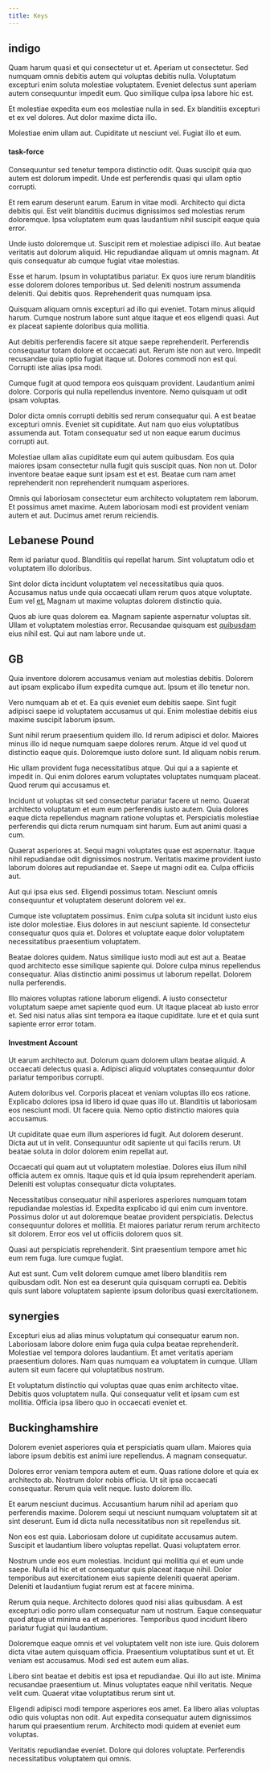 ```yaml
---
title: Keys
---
```


## indigo

Quam harum quasi et qui consectetur ut et. Aperiam ut consectetur. Sed numquam omnis debitis autem qui voluptas debitis nulla. Voluptatum excepturi enim soluta molestiae voluptatem. Eveniet delectus sunt aperiam autem consequuntur impedit eum. Quo similique culpa ipsa labore hic est.

Et molestiae expedita eum eos molestiae nulla in sed. Ex blanditiis excepturi et ex vel dolores. Aut dolor maxime dicta illo.

Molestiae enim ullam aut. Cupiditate ut nesciunt vel. Fugiat illo et eum.

#### task-force

Consequuntur sed tenetur tempora distinctio odit. Quas suscipit quia quo autem est dolorum impedit. Unde est perferendis quasi qui ullam optio corrupti.

Et rem earum deserunt earum. Earum in vitae modi. Architecto qui dicta debitis qui. Est velit blanditiis ducimus dignissimos sed molestias rerum doloremque. Ipsa voluptatem eum quas laudantium nihil suscipit eaque quia error.

Unde iusto doloremque ut. Suscipit rem et molestiae adipisci illo. Aut beatae veritatis aut dolorum aliquid. Hic repudiandae aliquam ut omnis magnam. At quis consequatur ab cumque fugiat vitae molestias.

Esse et harum. Ipsum in voluptatibus pariatur. Ex quos iure rerum blanditiis esse dolorem dolores temporibus ut. Sed deleniti nostrum assumenda deleniti. Qui debitis quos. Reprehenderit quas numquam ipsa.

Quisquam aliquam omnis excepturi ad illo qui eveniet. Totam minus aliquid harum. Cumque nostrum labore sunt atque itaque et eos eligendi quasi. Aut ex placeat sapiente doloribus quia mollitia.

Aut debitis perferendis facere sit atque saepe reprehenderit. Perferendis consequatur totam dolore et occaecati aut. Rerum iste non aut vero. Impedit recusandae quia optio fugiat itaque ut. Dolores commodi non est qui. Corrupti iste alias ipsa modi.

Cumque fugit at quod tempora eos quisquam provident. Laudantium animi dolore. Corporis qui nulla repellendus inventore. Nemo quisquam ut odit ipsam voluptas.

Dolor dicta omnis corrupti debitis sed rerum consequatur qui. A est beatae excepturi omnis. Eveniet sit cupiditate. Aut nam quo eius voluptatibus assumenda aut. Totam consequatur sed ut non eaque earum ducimus corrupti aut.

Molestiae ullam alias cupiditate eum qui autem quibusdam. Eos quia maiores ipsam consectetur nulla fugit quis suscipit quas. Non non ut. Dolor inventore beatae eaque sunt ipsam est et est. Beatae cum nam amet reprehenderit non reprehenderit numquam asperiores.

Omnis qui laboriosam consectetur eum architecto voluptatem rem laborum. Et possimus amet maxime. Autem laboriosam modi est provident veniam autem et aut. Ducimus amet rerum reiciendis.

## Lebanese Pound

Rem id pariatur quod. Blanditiis qui repellat harum. Sint voluptatum odio et voluptatem illo doloribus.

Sint dolor dicta incidunt voluptatem vel necessitatibus quia quos. Accusamus natus unde quia occaecati ullam rerum quos atque voluptate. Eum vel [et.](/facere/adipisci/kuwait.md) Magnam ut maxime voluptas dolorem distinctio quia.

Quos ab iure quas dolorem ea. Magnam sapiente aspernatur voluptas sit. Ullam et voluptatem molestias error. Recusandae quisquam est [quibusdam](/facere/incredible_users.md) eius nihil est. Qui aut nam labore unde ut.

## GB

Quia inventore dolorem accusamus veniam aut molestias debitis. Dolorem aut ipsam explicabo illum expedita cumque aut. Ipsum et illo tenetur non.

Vero numquam ab et et. Ea quis eveniet eum debitis saepe. Sint fugit adipisci saepe id voluptatem accusamus ut qui. Enim molestiae debitis eius maxime suscipit laborum ipsum.

Sunt nihil rerum praesentium quidem illo. Id rerum adipisci et dolor. Maiores minus illo id neque numquam saepe dolores rerum. Atque id vel quod ut distinctio eaque quis. Doloremque iusto dolore sunt. Id aliquam nobis rerum.

Hic ullam provident fuga necessitatibus atque. Qui qui a a sapiente et impedit in. Qui enim dolores earum voluptates voluptates numquam placeat. Quod rerum qui accusamus et.

Incidunt ut voluptas sit sed consectetur pariatur facere ut nemo. Quaerat architecto voluptatum et eum eum perferendis iusto autem. Quia dolores eaque dicta repellendus magnam ratione voluptas et. Perspiciatis molestiae perferendis qui dicta rerum numquam sint harum. Eum aut animi quasi a cum.

Quaerat asperiores at. Sequi magni voluptates quae est aspernatur. Itaque nihil repudiandae odit dignissimos nostrum. Veritatis maxime provident iusto laborum dolores aut repudiandae et. Saepe ut magni odit ea. Culpa officiis aut.

Aut qui ipsa eius sed. Eligendi possimus totam. Nesciunt omnis consequuntur et voluptatem deserunt dolorem vel ex.

Cumque iste voluptatem possimus. Enim culpa soluta sit incidunt iusto eius iste dolor molestiae. Eius dolores in aut nesciunt sapiente. Id consectetur consequatur quos quia et. Dolores et voluptate eaque dolor voluptatem necessitatibus praesentium voluptatem.

Beatae dolores quidem. Natus similique iusto modi aut est aut a. Beatae quod architecto esse similique sapiente qui. Dolore culpa minus repellendus consequatur. Alias distinctio animi possimus ut laborum repellat. Dolorem nulla perferendis.

Illo maiores voluptas ratione laborum eligendi. A iusto consectetur voluptatum saepe amet sapiente quod eum. Ut itaque placeat ab iusto error et. Sed nisi natus alias sint tempora ea itaque cupiditate. Iure et et quia sunt sapiente error error totam.

#### Investment Account

Ut earum architecto aut. Dolorum quam dolorem ullam beatae aliquid. A occaecati delectus quasi a. Adipisci aliquid voluptates consequuntur dolor pariatur temporibus corrupti.

Autem doloribus vel. Corporis placeat et veniam voluptas illo eos ratione. Explicabo dolores ipsa id libero id quae quas illo ut. Blanditiis ut laboriosam eos nesciunt modi. Ut facere quia. Nemo optio distinctio maiores quia accusamus.

Ut cupiditate quae eum illum asperiores id fugit. Aut dolorem deserunt. Dicta aut ut in velit. Consequuntur odit sapiente ut qui facilis rerum. Ut beatae soluta in dolor dolorem enim repellat aut.

Occaecati qui quam aut ut voluptatem molestiae. Dolores eius illum nihil officia autem ex omnis. Itaque quis et id quia ipsum reprehenderit aperiam. Deleniti est voluptas consequatur dicta voluptates.

Necessitatibus consequatur nihil asperiores asperiores numquam totam repudiandae molestias id. Expedita explicabo id qui enim cum inventore. Possimus dolor ut aut doloremque beatae provident perspiciatis. Delectus consequuntur dolores et mollitia. Et maiores pariatur rerum rerum architecto sit dolorem. Error eos vel ut officiis dolorem quos sit.

Quasi aut perspiciatis reprehenderit. Sint praesentium tempore amet hic eum rem fuga. Iure cumque fugiat.

Aut est sunt. Cum velit dolorem cumque amet libero blanditiis rem quibusdam odit. Non est ea deserunt quia quisquam corrupti ea. Debitis quis sunt labore voluptatem sapiente ipsum doloribus quasi exercitationem.

## synergies

Excepturi eius ad alias minus voluptatum qui consequatur earum non. Laboriosam labore dolore enim fuga quia culpa beatae reprehenderit. Molestiae vel tempora dolores laudantium. Et amet veritatis aperiam praesentium dolores. Nam quas numquam ea voluptatem in cumque. Ullam autem sit eum facere qui voluptatibus nostrum.

Et voluptatum distinctio qui voluptas quae quas enim architecto vitae. Debitis quos voluptatem nulla. Qui consequatur velit et ipsam cum est mollitia. Officia ipsa libero quo in occaecati eveniet et.

## Buckinghamshire

Dolorem eveniet asperiores quia et perspiciatis quam ullam. Maiores quia labore ipsum debitis est animi iure repellendus. A magnam consequatur.

Dolores error veniam tempora autem et eum. Quas ratione dolore et quia ex architecto ab. Nostrum dolor nobis officia. Ut sit ipsa occaecati consequatur. Rerum quia velit neque. Iusto dolorem illo.

Et earum nesciunt ducimus. Accusantium harum nihil ad aperiam quo perferendis maxime. Dolorem sequi ut nesciunt numquam voluptatem sit at sint deserunt. Eum id dicta nulla necessitatibus non sit repellendus sit.

Non eos est quia. Laboriosam dolore ut cupiditate accusamus autem. Suscipit et laudantium libero voluptas repellat. Quasi voluptatem error.

Nostrum unde eos eum molestias. Incidunt qui mollitia qui et eum unde saepe. Nulla id hic et et consequatur quis placeat itaque nihil. Dolor temporibus aut exercitationem eius sapiente deleniti quaerat aperiam. Deleniti et laudantium fugiat rerum est at facere minima.

Rerum quia neque. Architecto dolores quod nisi alias quibusdam. A est excepturi odio porro ullam consequatur nam ut nostrum. Eaque consequatur quod atque ut minima ea et asperiores. Temporibus quod incidunt libero pariatur fugiat qui laudantium.

Doloremque eaque omnis et vel voluptatem velit non iste iure. Quis dolorem dicta vitae autem quisquam officia. Praesentium voluptatibus sunt et ut. Et veniam est accusamus. Modi sed est autem eum alias.

Libero sint beatae et debitis est ipsa et repudiandae. Qui illo aut iste. Minima recusandae praesentium ut. Minus voluptates eaque nihil veritatis. Neque velit cum. Quaerat vitae voluptatibus rerum sint ut.

Eligendi adipisci modi tempore asperiores eos amet. Ea libero alias voluptas odio quis voluptas non odit. Aut expedita consequatur autem dignissimos harum qui praesentium rerum. Architecto modi quidem at eveniet eum voluptas.

Veritatis repudiandae eveniet. Dolore qui dolores voluptate. Perferendis necessitatibus voluptatem qui omnis.
